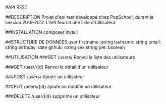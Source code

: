 #API REST



##DESCRIPTION
  Projet d'api rest développé chez PopSchool, durant la session 2016-2017.
  L'API fournit une liste d'utilisateur.

##INSTALLATION
  composer install

##STRUCTURE DE DONNÉES
user
     firstname: string
     lastname: string
     email: string
     birthday: date
     github: string
     sex:string
     pet: boolean



##UTILISATION
###GET /users/
  Renvoi la liste des utilisateurs

###GET /user/{id}
  Renvoi le détail d'un utilisateur

###POST /users/
  Ajoute un utilisateur

###PUT /users/{id}
  ajoute ou modifie un utilisateur

###DELETE /user/{id}
  supprime un utilisateur
